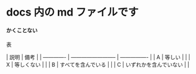 # docs 内の md ファイルです
#### かくことない

表

| 説明                       | 備考             |
| ————- | ————————– | —————- |
| A            | 等しい                     |                  |
| X         | 等しくない                 |                  |
| B      | すべてを含んでいる         |                  |
| C   | いずれかを含んでいない     |                  |